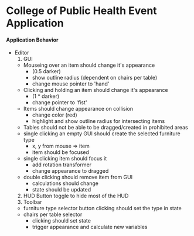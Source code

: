 # College of Public Health Event Application

#### Application Behavior

- Editor
  1. GUI
    - Mouseing over an item should change it's appearance 
      * (0.5 darker)
      * show outline radius (dependent on chairs per table)
      * change mouse pointer to 'hand'
    - Clicking and holding an item should change it's appearance 
      * (1 * darker)
      * change pointer to 'fist'
    - Items should change appearance on collision
      * change color (red)
      * highlight and show outline radius for intersecting items
    - Tables should not be able to be dragged/created in prohibited areas
    - single clicking an empty GUI should create the selected furniture type
      * x, y from mouse => item
      * item should be focused
    - single clicking item should focus it
      * add rotation transformer
      * change appearance to dragged
    - double clicking should remove item from GUI
      * calculations should change
      * state should be updated
  2. HUD
    Button toggle to hide most of the HUD
  3. Toolbar
    * furniture type selector button
      clicking should set the type in state
    * chairs per table selector
      * clicking should set state
      * trigger appearance and calculate new variables
